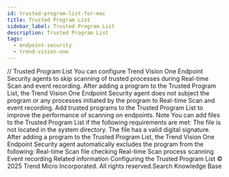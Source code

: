 ```yaml
---
id: trusted-program-list-for-mac
title: Trusted Program List
sidebar_label: Trusted Program List
description: Trusted Program List
tags:
  - endpoint-security
  - trend-vision-one
---
```


/*<![CDATA[*/ $('#title').html($('meta[name=map-description]').attr('content')); /*]]>*/ Trusted Program List You can configure Trend Vision One Endpoint Security agents to skip scanning of trusted processes during Real-time Scan and event recording. After adding a program to the Trusted Program List, the Trend Vision One Endpoint Security agent does not subject the program or any processes initiated by the program to Real-time Scan and event recording. Add trusted programs to the Trusted Program List to improve the performance of scanning on endpoints. Note You can add files to the Trusted Program List if the following requirements are met: The file is not located in the system directory. The file has a valid digital signature. After adding a program to the Trusted Program List, the Trend Vision One Endpoint Security agent automatically excludes the program from the following: Real-time Scan file checking Real-time Scan process scanning Event recording Related information Configuring the Trusted Program List © 2025 Trend Micro Incorporated. All rights reserved.Search Knowledge Base